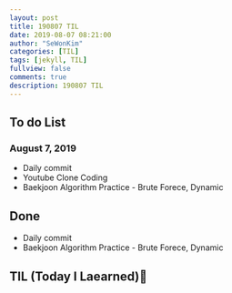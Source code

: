 ```yaml
---
layout: post
title: 190807 TIL
date: 2019-08-07 08:21:00
author: "SeWonKim"
categories: [TIL]
tags: [jekyll, TIL]
fullview: false
comments: true
description: 190807 TIL
---
```



## To do List 
### August 7, 2019
* Daily commit
* Youtube Clone Coding
* Baekjoon Algorithm Practice - Brute Forece, Dynamic


## Done 
* Daily commit
* Baekjoon Algorithm Practice - Brute Forece, Dynamic

## TIL (Today I Laearned)🤔
